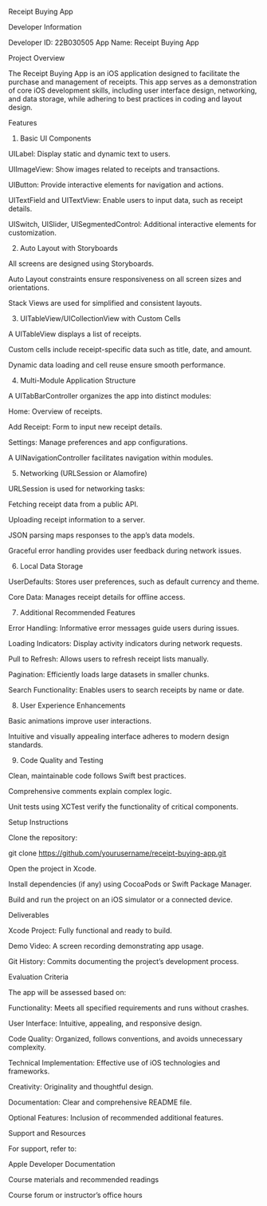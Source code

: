 Receipt Buying App

Developer Information

Developer ID: 22B030505
App Name: Receipt Buying App

Project Overview

The Receipt Buying App is an iOS application designed to facilitate the purchase and management of receipts. This app serves as a demonstration of core iOS development skills, including user interface design, networking, and data storage, while adhering to best practices in coding and layout design.

Features

1. Basic UI Components

UILabel: Display static and dynamic text to users.

UIImageView: Show images related to receipts and transactions.

UIButton: Provide interactive elements for navigation and actions.

UITextField and UITextView: Enable users to input data, such as receipt details.

UISwitch, UISlider, UISegmentedControl: Additional interactive elements for customization.

2. Auto Layout with Storyboards

All screens are designed using Storyboards.

Auto Layout constraints ensure responsiveness on all screen sizes and orientations.

Stack Views are used for simplified and consistent layouts.

3. UITableView/UICollectionView with Custom Cells

A UITableView displays a list of receipts.

Custom cells include receipt-specific data such as title, date, and amount.

Dynamic data loading and cell reuse ensure smooth performance.

4. Multi-Module Application Structure

A UITabBarController organizes the app into distinct modules:

Home: Overview of receipts.

Add Receipt: Form to input new receipt details.

Settings: Manage preferences and app configurations.

A UINavigationController facilitates navigation within modules.

5. Networking (URLSession or Alamofire)

URLSession is used for networking tasks:

Fetching receipt data from a public API.

Uploading receipt information to a server.

JSON parsing maps responses to the app’s data models.

Graceful error handling provides user feedback during network issues.

6. Local Data Storage

UserDefaults: Stores user preferences, such as default currency and theme.

Core Data: Manages receipt details for offline access.

7. Additional Recommended Features

Error Handling: Informative error messages guide users during issues.

Loading Indicators: Display activity indicators during network requests.

Pull to Refresh: Allows users to refresh receipt lists manually.

Pagination: Efficiently loads large datasets in smaller chunks.

Search Functionality: Enables users to search receipts by name or date.

8. User Experience Enhancements

Basic animations improve user interactions.

Intuitive and visually appealing interface adheres to modern design standards.

9. Code Quality and Testing

Clean, maintainable code follows Swift best practices.

Comprehensive comments explain complex logic.

Unit tests using XCTest verify the functionality of critical components.

Setup Instructions

Clone the repository:

git clone https://github.com/yourusername/receipt-buying-app.git

Open the project in Xcode.

Install dependencies (if any) using CocoaPods or Swift Package Manager.

Build and run the project on an iOS simulator or a connected device.

Deliverables

Xcode Project: Fully functional and ready to build.

Demo Video: A screen recording demonstrating app usage.

Git History: Commits documenting the project’s development process.

Evaluation Criteria

The app will be assessed based on:

Functionality: Meets all specified requirements and runs without crashes.

User Interface: Intuitive, appealing, and responsive design.

Code Quality: Organized, follows conventions, and avoids unnecessary complexity.

Technical Implementation: Effective use of iOS technologies and frameworks.

Creativity: Originality and thoughtful design.

Documentation: Clear and comprehensive README file.

Optional Features: Inclusion of recommended additional features.

Support and Resources

For support, refer to:

Apple Developer Documentation

Course materials and recommended readings

Course forum or instructor’s office hours

